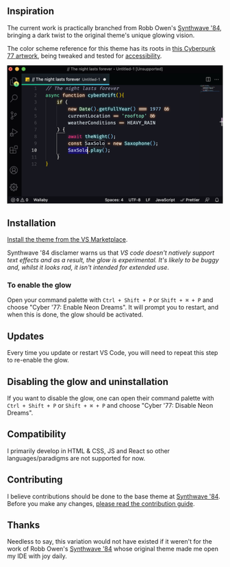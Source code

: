 ## Inspiration
The current work is practically branched from Robb Owen's [Synthwave '84](https://github.com/robb0wen/synthwave-vscode), bringing a dark twist to the original theme's unique glowing vision.

The color scheme reference for this theme has its roots in [this Cyberpunk 77 artwork](https://www.iamag.co/the-art-of-cyberpunk-2077/#jp-carousel-336960), being tweaked and tested for [accessibility](http://www.color-blindness.com/coblis-color-blindness-simulator/).

![Neon glowing text](./demo.png)

## Installation
[Install the theme from the VS Marketplace](https://marketplace.visualstudio.com/items?itemName=CodeReviewer14.cyber77-vscode).

Synthwave '84 disclamer warns us that *VS code doesn't natively support text effects and as a result, the glow is experimental. It's likely to be buggy and, whilst it looks rad, it isn't intended for extended use*. 

### To enable the glow
Open your command palette with `Ctrl + Shift + P` or `Shift + ⌘ + P` and choose "Cyber '77: Enable Neon Dreams". It will prompt you to restart, and when this is done, the glow should be activated.

## Updates
Every time you update or restart VS Code, you will need to repeat this step to re-enable the glow.

## Disabling the glow and uninstallation
If you want to disable the glow, one can open their command palette with `Ctrl + Shift + P` or `Shift + ⌘ + P` and choose "Cyber '77: Disable Neon Dreams".

## Compatibility
I primarily develop in HTML & CSS, JS and React so other languages/paradigms are not supported for now.

## Contributing
I believe contributions should be done to the base theme at [Synthwave '84](https://github.com/robb0wen/synthwave-vscode). Before you make any changes, [please read the contribution guide](https://github.com/robb0wen/synthwave-vscode/blob/master/CONTRIBUTING.md).

## Thanks
Needless to say, this variation would not have existed if it weren't for the work of Robb Owen's [Synthwave '84](https://github.com/robb0wen/synthwave-vscode) whose original theme made me open my IDE with joy daily.
